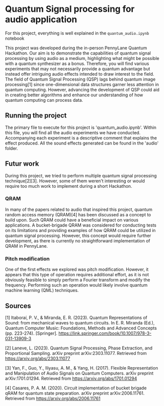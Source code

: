 # Quantum Signal processing for audio application

For this project, everything is well explained in the `quantum_audio.ipynb` notebook

This project was developed during the in-person PennyLane Quantum Hackathon. Our aim is to demonstrate the capabilities of quantum signal processing by using audio as a medium, highlighting what might be possible with a quantum synthesizer as a bonus. Therefore, you will find various experiments that may not necessarily provide a quantum advantage but instead offer intriguing audio effects intended to draw interest to the field. The field of Quantum Signal Processing (QSP) lags behind quantum image processing[1] since one-dimensional data structures garner less attention in quantum computing. However, advancing the development of QSP could aid in creating better algorithms and enhance our understanding of how quantum computing can process data. 

## Running the project

The primary file to execute for this project is 'quantum_audio.ipynb'. Within this file, you will find all the audio experiments we have conducted. Accompanying each experiment is a descriptive comment that explains the effect produced. All the sound effects generated can be found in the 'audio' folder.

## Futur work

During this project, we tried to perform multiple quantum signal processing technique[2][3]. However, some of them weren't interesting or would require too much work to implement during a short Hackathon.

### QRAM

In many of the papers related to audio that inspired this project, quantum random access memory (QRAM)[4] has been discussed as a concept to build upon. Such QRAM could have a beneficial impact on various applications. A bucket-brigade QRAM was considered for conducting tests on its limitations and providing examples of how QRAM could be utilized in quantum signal processing. However, this concept would require further development, as there is currently no straightforward implementation of QRAM in PennyLane.

### Pitch modification

One of the first effects we explored was pitch modification. However, it appears that this type of operation requires additional effort, as it is not obviously feasible to simply perform a Fourier transform and modify the frequency. Performing such an operation would likely involve quantum machine learning (QML) techniques.


## Sources

[1] Itaboraí, P. V., & Miranda, E. R. (2023). Quantum Representations of Sound: from mechanical waves to quantum circuits. In E. R. Miranda (Ed.), Quantum Computer Music: Foundations, Methods and Advanced Concepts (pp. 223-274). [Springer]. https://link.springer.com/book/10.1007/978-3-031-13909-3

[2] Laneve, L. (2023). Quantum Signal Processing, Phase Extraction, and Proportional Sampling. arXiv preprint arXiv:2303.11077. Retrieved from https://arxiv.org/abs/2303.11077

[3] Yan, F., Guo, Y., Iliyasu, A. M., & Yang, H. (2017). Flexible Representation and Manipulation of Audio Signals on Quantum Computers. arXiv preprint arXiv:1701.01294. Retrieved from https://arxiv.org/abs/1701.01294

[4] Casares, P. A. M. (2020). Circuit implementation of bucket brigade qRAM for quantum state preparation. arXiv preprint arXiv:2006.11761. Retrieved from https://arxiv.org/abs/2006.11761